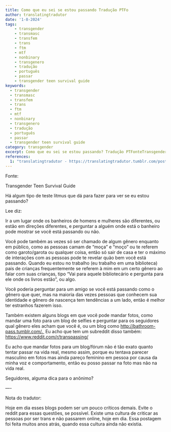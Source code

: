 ```yaml
---
title: Como que eu sei se estou passando Tradução PTFo
author: translatingtradutor
date: '1-8-2024'
tags:
    - transgender
    - transmasc
    - transfem
    - trans
    - ftm
    - mtf
    - nonbinary
    - transgenero
    - tradução
    - português
    - passar
    - transgender teen survival guide
keywords:
  - transgender
  - transmasc
  - transfem
  - trans
  - ftm
  - mtf
  - nonbinary
  - transgenero
  - tradução
  - português
  - passar
  - transgender teen survival guide
category: transgender
excerpt: Como que eu sei se estou passando? Tradução PTFonteTransgender Teen Survival GuideHá algum tipo de teste litmus que dá para fazer para ver se eu es...
references:
  1: "translatingtradutor - https://translatingtradutor.tumblr.com/post/757647420733652993/como-que-eu-sei-se-estou-passando-tradu%C3%A7%C3%A3o-pt"
---
```


Fonte:

Transgender Teen Survival Guide

Há algum tipo de teste litmus que dá para fazer para ver se eu estou passando?

Lee diz:

Ir a um lugar onde os banheiros de homens e mulheres são diferentes, ou estão em direções diferentes, e perguntar a alguém onde está o banheiro pode mostrar se você está passando ou não.

Você pode também as vezes só ser chamado de algum gênero enquanto em público, como as pessoas camam de “moça” e “moço” ou te referem como garoto/garota ou qualquer coisa, então só sair de casa e ter o máximo de interações com as pessoas pode te revelar quão bem você está passando. Quando eu estou no trabalho (eu trabalho em uma biblioteca) pais de crianças frequentemente se referem à mim em um certo gênero ao falar com suas crianças, tipo “Vai para aquele bibliotecário e pergunta para ele onde os livros estão”, ou algo.

Você poderia perguntar para um amigo se você está passando como o gênero que quer, mas na maioria das vezes pessoas que conhecem sua identidade e gênero de nascença tem tendências a um lado, então é melhor ter estranhos fazerem isso.

Também existem alguns blogs em que você pode mandar fotos, como mandar uma foto para um blog de selfies e perguntar para os seguidores qual gênero eles acham que você é, ou um blog como http://bathroom-pass.tumblr.com/.  Eu acho que tem um subreddit disso também: https://www.reddit.com/r/transpassing/

Eu acho que mandar fotos para um blog/fórum não é tão exato quanto tentar passar na vida real, mesmo assim, porque eu tentava parecer masculino em fotos mas ainda pareço feminino em pessoa por causa da minha voz e comportamento, então eu posso passar na foto mas não na vida real.

Seguidores, alguma dica para o anônimo?

—-

Nota do tradutor:

Hoje em dia esses blogs podem ser um pouco críticos demais. Evite o reddit para essas questões, se possível. Existe uma cultura de criticar as pessoas por ser trans e não passarem online, hoje em dia. Essa postagem foi feita muitos anos atrás, quando essa cultura ainda não existia.